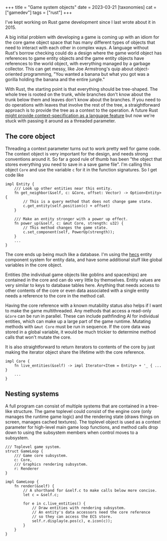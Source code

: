 +++
title = "Game system objects"
date = 2023-03-21
[taxonomies]
cat = ["gamedev"]
tags = ["rust"]
+++

I've kept working on Rust game development since I last wrote about it in 2015.

A big initial problem with developing a game is coming up with an idiom for the core game object space that has many different types of objects that need to interact with each other in complex ways.
A language without Rust's borrow checking could do a design where the game world object has references to game entity objects and the game entity objects have references to the world object, with everything managed by a garbage collector.
This can get messy, like Joe Armstrong's quip about object-oriented programming, "You wanted a banana but what you got was a gorilla holding the banana and the entire jungle."

With Rust, the starting point is that everything should be tree-shaped.
The whole tree is rooted on the trunk, while branches don't know about the trunk below them and leaves don't know about the branches.
If you need to do operations with leaves that involve the rest of the tree, a straightforward approach is to provide the tree as a context to the operation.
A future Rust [might provide context-specification as a language feature](https://tmandry.gitlab.io/blog/posts/2021-12-21-context-capabilities/) but now we're stuck with passing it around as a threaded parameter.

## The core object

Threading a context parameter turns out to work pretty well for game code.
The context object is very important for the design, and needs strong conventions around it.
So far a good rule of thumb has been "the object that stores everything you need to save in a save game file".
I'm calling this object `Core` and use the variable `c` for it in the function signatures.
So I get code like

```
impl Entity {
    /// Look up other entities near this entity.
    fn get_neighbor(&self, c: &Core, offset: Vector) -> Option<Entity> {
        // This is a query method that does not change game state.
        c.get_entity(self.position(c) + offset)
    }

    /// Make an entity stronger with a power up effect.
    fn power_up(&self, c: &mut Core, strength: u32) {
        // This method changes the game state.
        c.set_component(self, PowerUp(strength));
    }
    ...
}
```

The core ends up being much like a database.
I'm using the [hecs](https://github.com/Ralith/hecs) entity component system for entity data, and have some additional stuff like global variables in the core object.

Entities (the individual game objects like goblins and spaceships) are contained in the core and can do very little by themselves.
Entity values are very similar to keys to database tables here.
Anything that needs access to other contents of the core or even data associated with a single entity needs a reference to the core in the method call.

Having the core reference with a known mutability status also helps if I want to make the game multithreaded.
Any methods that access a read-only `&Core` can be run in parallel.
These can include pathfinding AI for individual entities, which can make up a large part of the game runtime.
Mutating methods with `&mut Core` must be run in sequence.
If the core data was stored in a global variable, it would be much trickier to determine method calls that won't mutate the core.

It is also straightforward to return iterators to contents of the core by just making the iterator object share the lifetime with the core reference.

```
impl Core {
    fn live_entities(&self) -> impl Iterator<Item = Entity> + '_ { ... }
    ...
}
```

## Nesting systems

A full program can consist of multiple systems that are contained in a tree-like structure.
The game toplevel could consist of the engine core (only manages the runtime game logic) and the rendering state (draws things on screen, manages cached textures).
The toplevel object is used as a context parameter for high-level main game loop functions, and method calls drop down to using the subsystem members when control moves to a subsystem.

```
/// Toplevel game system.
struct GameLoop {
    /// Game core subsystem.
    c: Core,
    /// Graphics rendering subsystem.
    r: Renderer
}

impl GameLoop {
    fn render(&self) {
        // A shorthand for &self.c to make calls below more concise.
        let c = &self.c;

        for e in c.live_entities() {
            // Draw entities with rendering subsystem.
            // An entity's data accessors need the core reference
            // so they can access the ECS store.
            self.r.display(e.pos(c), e.icon(c));
        }
    }
}
```
